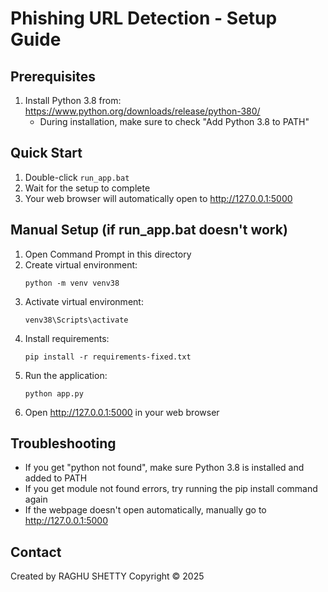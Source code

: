 # Phishing URL Detection - Setup Guide

## Prerequisites
1. Install Python 3.8 from: https://www.python.org/downloads/release/python-380/
   - During installation, make sure to check "Add Python 3.8 to PATH"

## Quick Start
1. Double-click `run_app.bat`
2. Wait for the setup to complete
3. Your web browser will automatically open to http://127.0.0.1:5000

## Manual Setup (if run_app.bat doesn't work)
1. Open Command Prompt in this directory
2. Create virtual environment:
   ```
   python -m venv venv38
   ```
3. Activate virtual environment:
   ```
   venv38\Scripts\activate
   ```
4. Install requirements:
   ```
   pip install -r requirements-fixed.txt
   ```
5. Run the application:
   ```
   python app.py
   ```
6. Open http://127.0.0.1:5000 in your web browser

## Troubleshooting
- If you get "python not found", make sure Python 3.8 is installed and added to PATH
- If you get module not found errors, try running the pip install command again
- If the webpage doesn't open automatically, manually go to http://127.0.0.1:5000

## Contact
Created by RAGHU SHETTY
Copyright © 2025